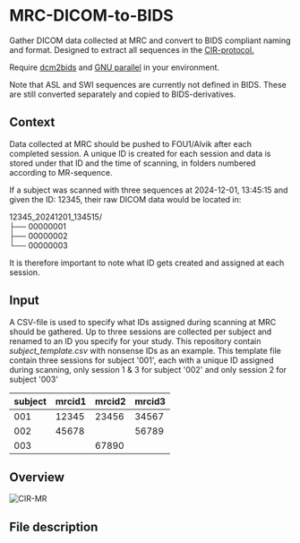 # MRC-DICOM-to-BIDS
Gather DICOM data collected at MRC and convert to BIDS compliant naming and format. Designed to extract all sequences in the [CIR-protocol.](https://github.com/k-CIR/CIR_wiki/wiki/CIR-MR%E2%80%90Protocol)

Require [dcm2bids](https://unfmontreal.github.io/Dcm2Bids/3.2.0/) and [GNU parallel](https://www.gnu.org/software/parallel/) in your environment.

Note that ASL and SWI sequences are currently not defined in BIDS. These are still converted separately and copied to BIDS-derivatives.

## Context
Data collected at MRC should be pushed to FOU1/Alvik after each completed session. A unique ID is created for each session and data is stored under that ID and the time of scanning, in folders numbered according to MR-sequence. 

If a subject was scanned with three sequences at 2024-12-01, 13:45:15 and given the ID: 12345, their raw DICOM data would be located in:

12345_20241201_134515/ <br>
├── 00000001 <br>
├── 00000002 <br>
└── 00000003 <br>

It is therefore important to note what ID gets created and assigned at each session.

## Input
A CSV-file is used to specify what IDs assigned during scanning at MRC should be gathered. Up to three sessions are collected per subject and renamed to an ID you specify for your study. This repository contain _subject_template.csv_ with nonsense IDs as an example. This template file contain three sessions for subject '001', each with a unique ID assigned during scanning, only session 1 & 3 for subject '002' and only session 2 for subject '003'

subject | mrcid1 | mrcid2 | mrcid3
--- | --- | --- | ---
001 | 12345 | 23456 | 34567
002 | 45678 |  | 56789
003 |  | 67890 | 

## Overview
![CIR-MR](https://github.com/user-attachments/assets/d6411ef3-1698-4612-8fd6-ae42dd86a814)

## File description
